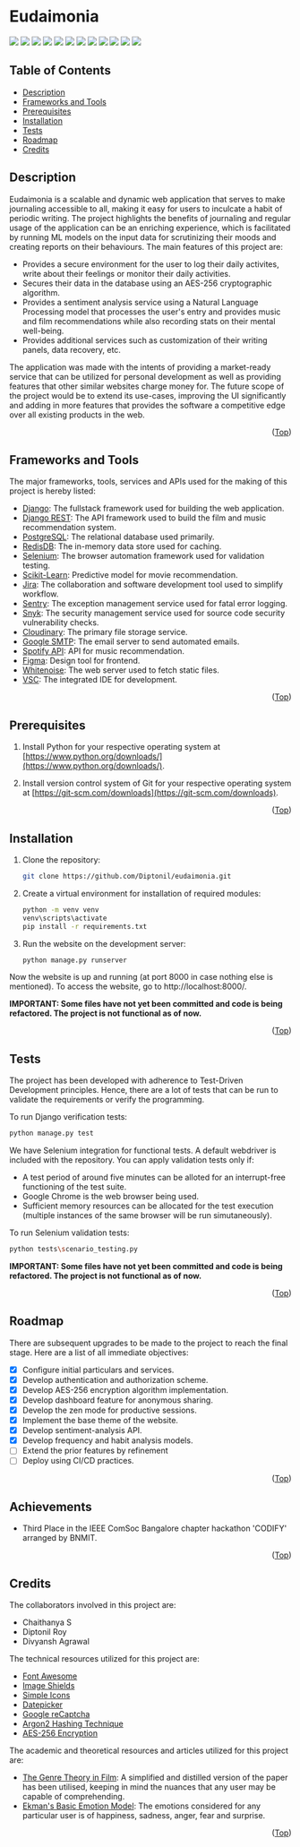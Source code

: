 # Eudaimonia
<div id="top"></div>
<span>
<img src="https://img.shields.io/badge/Django-092E20?style=for-the-badge&logo=django&logoColor=green" />
<img src="https://img.shields.io/badge/django%20rest-ff1709?style=for-the-badge&logo=django&logoColor=white" />
<img src="https://img.shields.io/badge/PostgreSQL-316192?style=for-the-badge&logo=postgresql&logoColor=white" />
<img src="https://img.shields.io/badge/redis-%23DD0031.svg?&style=for-the-badge&logo=redis&logoColor=white" />
<img src="https://img.shields.io/badge/Selenium-43B02A?style=for-the-badge&logo=Selenium&logoColor=white" />
<img src="https://img.shields.io/badge/scikit_learn-F7931E?style=for-the-badge&logo=scikit-learn&logoColor=white" />
<img src="https://img.shields.io/badge/Jira-0052CC?style=for-the-badge&logo=Jira&logoColor=white">
<img src="https://img.shields.io/badge/Snyk-4C4A73?style=for-the-badge&logo=snyk&logoColor=white" />
<img src="https://img.shields.io/badge/Sentry-black?style=for-the-badge&logo=Sentry&logoColor=#362D59" />
<img src="https://img.shields.io/badge/Cloudinary-blue?style=for-the-badge&logo=Cloudways&logoColor=#2C39BD" />
<img src="https://img.shields.io/badge/Figma-F24E1E?style=for-the-badge&logo=figma&logoColor=white" />
<img src="https://img.shields.io/badge/Spotify-1ED760?&style=for-the-badge&logo=spotify&logoColor=white" />
</span>


## Table of Contents

- [Description](#description)
- [Frameworks and Tools](#frameworks-and-tools)
- [Prerequisites](#prerequisites)
- [Installation](#installation)
- [Tests](#tests)
- [Roadmap](#roadmap)
- [Credits](#credits)


## Description

Eudaimonia is a scalable and dynamic web application that serves to make journaling accessible to all, making it easy for users to inculcate a habit of periodic writing. The project highlights the benefits of journaling and regular usage of the application can be an enriching experience, which is facilitated by running ML models on the input data for scrutinizing their moods and creating reports on their behaviours. The main features of this project are:
<ul>
<li> Provides a secure environment for the user to log their daily activites, write about their feelings or monitor their daily activities.</li>
<li> Secures their data in the database using an AES-256 cryptographic algorithm.</li>
<li> Provides a sentiment analysis service using a Natural Language Processing model that processes the user's entry and provides music and film recommendations while also recording stats on their mental well-being.</li>
<li> Provides additional services such as customization of their writing panels, data recovery, etc.</li>
</ul>
The application was made with the intents of providing a market-ready service that can be utilized for personal development as well as providing features that other similar websites charge money for.
The future scope of the project would be to extend its use-cases, improving the UI significantly and adding in more features that provides the software a competitive edge over all existing products in the web.

<p align="right">(<a href="#top">Top</a>)</p>


## Frameworks and Tools

The major frameworks, tools, services and APIs used for the making of this project is hereby listed:

* [Django](https://www.djangoproject.com/): The fullstack framework used for building the web application.
* [Django REST](https://www.django-rest-framework.org): The API framework used to build the film and music recommendation system.
* [PostgreSQL](https://www.postgresql.org/): The relational database used primarily.
* [RedisDB](https://redis.io/): The in-memory data store used for caching.
* [Selenium](https://www.selenium.dev): The browser automation framework used for validation testing.
* [Scikit-Learn](https://scikit-learn.org/): Predictive model for movie recommendation.
* [Jira](https://www.atlassian.com/software/jira): The collaboration and software development tool used to simplify workflow.
* [Sentry](https://sentry.io/): The exception management service used for fatal error logging.
* [Snyk](https://snyk.io/): The security management service used for source code security vulnerability checks.
* [Cloudinary](https://cloudinary.com/): The primary file storage service.
* [Google SMTP](https://support.google.com/mail/answer/7126229?hl=en): The email server to send automated emails.
* [Spotify API](https://developer.spotify.com/documentation/web-api/quick-start/): API for music recommendation.
* [Figma](https://www.figma.com/): Design tool for frontend.
* [Whitenoise](http://whitenoise.evans.io/en/stable/): The web server used to fetch static files.
* [VSC](https://code.visualstudio.com/): The integrated IDE for development.

<p align="right">(<a href="#top">Top</a>)</p>


## Prerequisites

1. Install Python for your respective operating system at [https://www.python.org/downloads/](https://www.python.org/downloads/).

2. Install version control system of Git for your respective operating system at [https://git-scm.com/downloads](https://git-scm.com/downloads).

<p align="right">(<a href="#top">Top</a>)</p>


## Installation

1. Clone the repository:
    ```sh
    git clone https://github.com/Diptonil/eudaimonia.git
    ```

2. Create a virtual environment for installation of required modules:
    ```sh
    python -m venv venv
    venv\scripts\activate
    pip install -r requirements.txt
    ```

3. Run the website on the development server:
    ```sh
    python manage.py runserver
    ```

Now the website is up and running (at port 8000 in case nothing else is mentioned). To access the website, go to http://localhost:8000/.

<b>IMPORTANT: Some files have not yet been committed and code is being refactored. The project is not functional as of now.</b>

<p align="right">(<a href="#top">Top</a>)</p>


## Tests

The project has been developed with adherence to Test-Driven Development principles. Hence, there are a lot of tests that can be run to validate the requirements or verify the programming.<br>

To run Django verification tests:<br>
```sh
python manage.py test
```
We have Selenium integration for functional tests. A default webdriver is included with the repository. You can apply validation tests only if:
- A test period of around five minutes can be alloted for an interrupt-free functioning of the test suite.
- Google Chrome is the web browser being used.
- Sufficient memory resources can be allocated for the test execution (multiple instances of the same browser will be run simutaneously).
 
To run Selenium validation tests:
```sh
python tests\scenario_testing.py
```

<b>IMPORTANT: Some files have not yet been committed and code is being refactored. The project is not functional as of now.</b>

<p align="right">(<a href="#top">Top</a>)</p>


## Roadmap

There are subsequent upgrades to be made to the project to reach the final stage. Here are a list of all immediate objectives:

- [x] Configure initial particulars and services.
- [x] Develop authentication and authorization scheme.
- [x] Develop AES-256 encryption algorithm implementation.
- [x] Develop dashboard feature for anonymous sharing.
- [x] Develop the zen mode for productive sessions.
- [x] Implement the base theme of the website.
- [x] Develop sentiment-analysis API.
- [x] Develop frequency and habit analysis models.
- [ ] Extend the prior features by refinement 
- [ ] Deploy using CI/CD practices.

<p align="right">(<a href="#top">Top</a>)</p>


## Achievements

- Third Place in the IEEE ComSoc Bangalore chapter hackathon 'CODIFY' arranged by BNMIT.

<p align="right">(<a href="#top">Top</a>)</p>


## Credits

The collaborators involved in this project are:

- Chaithanya S
- Diptonil Roy
- Divyansh Agrawal

The technical resources utilized for this project are:

- [Font Awesome](https://fontawesome.com)
- [Image Shields](https://shields.io)
- [Simple Icons](https://simpleicons.org/)
- [Datepicker](https://fengyuanchen.github.io/datepicker/)
- [Google reCaptcha](https://www.google.com/recaptcha/about/)
- [Argon2 Hashing Technique](https://argon2.online/)
- [AES-256 Encryption](https://www.nist.gov/publications/advanced-encryption-standard-aes)

The academic and theoretical resources and articles utilized for this project are:
- [The Genre Theory in Film](https://www.cooperscoborn.org.uk/wp-content/uploads/2018/10/Genre-identify-all-of-the-theories-about-genre.pdf): A simplified and distilled version of the paper has been utilised, keeping in mind the nuances that any user may be capable of comprehending.
- [Ekman's Basic Emotion Model](https://www.paulekman.com/wp-content/uploads/2013/07/Basic-Emotions.pdf): The emotions considered for any particular user is of happiness, sadness, anger, fear and surprise.

<p align="right">(<a href="#top">Top</a>)</p>